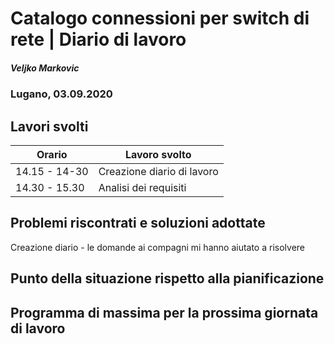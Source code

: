 # Catalogo connessioni per switch di rete | Diario di lavoro
##### Veljko Markovic
### Lugano, 03.09.2020

## Lavori svolti


|Orario        |Lavoro svolto                 |
|--------------|------------------------------|
|14.15 - 14-30   |Creazione diario di lavoro         |
|14.30 - 15.30   |Analisi dei requisiti                               |

##  Problemi riscontrati e soluzioni adottate
Creazione diario - le domande ai compagni mi hanno aiutato a risolvere

##  Punto della situazione rispetto alla pianificazione


## Programma di massima per la prossima giornata di lavoro
